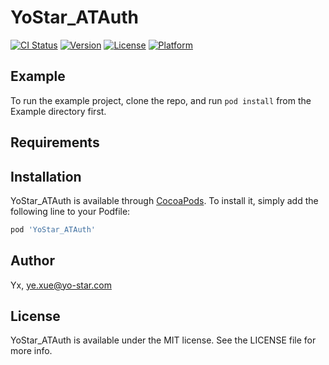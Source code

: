 # YoStar_ATAuth

[![CI Status](https://img.shields.io/travis/xueye08@foxmail.com/ATAuthSDK.svg?style=flat)](https://travis-ci.org/xueye08@foxmail.com/ATAuthSDK)
[![Version](https://img.shields.io/cocoapods/v/ATAuthSDK.svg?style=flat)](https://cocoapods.org/pods/ATAuthSDK)
[![License](https://img.shields.io/cocoapods/l/ATAuthSDK.svg?style=flat)](https://cocoapods.org/pods/ATAuthSDK)
[![Platform](https://img.shields.io/cocoapods/p/ATAuthSDK.svg?style=flat)](https://cocoapods.org/pods/ATAuthSDK)

## Example

To run the example project, clone the repo, and run `pod install` from the Example directory first.

## Requirements

## Installation

YoStar_ATAuth is available through [CocoaPods](https://cocoapods.org). To install
it, simply add the following line to your Podfile:

```ruby
pod 'YoStar_ATAuth'
```

## Author

Yx, ye.xue@yo-star.com

## License

YoStar_ATAuth is available under the MIT license. See the LICENSE file for more info.
